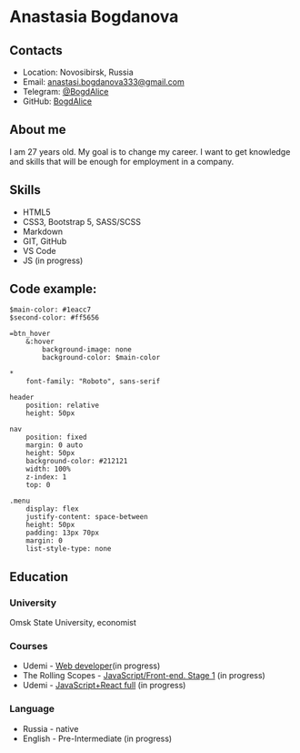 # Anastasia Bogdanova

## Contacts
- Location: Novosibirsk, Russia
- Email: anastasi.bogdanova333@gmail.com
- Telegram: [@BogdAlice](https://t.me/BogdAlice)
- GitHub: [BogdAlice](https://github.com/BogdAlice)

## About me
I am 27 years old. My goal is to change my career. I want to get knowledge and skills that will be enough for employment in a company.

## Skills
- HTML5
- CSS3, Bootstrap 5, SASS/SCSS
- Markdown
- GIT, GitHub
- VS Code
- JS (in progress)

## Code example:
```
$main-color: #1eacc7
$second-color: #ff5656

=btn_hover
    &:hover
        background-image: none
        background-color: $main-color

*
    font-family: "Roboto", sans-serif

header
    position: relative
    height: 50px

nav
    position: fixed
    margin: 0 auto
    height: 50px
    background-color: #212121
    width: 100%
    z-index: 1
    top: 0

.menu
    display: flex
    justify-content: space-between
    height: 50px
    padding: 13px 70px
    margin: 0
    list-style-type: none
```
## Education
### University
Omsk State University, economist
### Courses
- Udemi - [Web developer](https://www.udemy.com/course/webdeveloper/)(in progress)
- The Rolling Scopes - [JavaScript/Front-end. Stage 1](https://rs.school/js-stage0/) (in progress)
- Udemi - [JavaScript+React full](https://www.udemy.com/course/javascript_full/) (in progress)

### Language
- Russia - native
- English - Pre-Intermediate (in progress)
